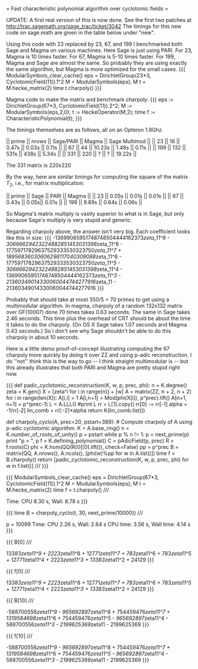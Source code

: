 = Fast characteristic polynomial algorithm over cyclotomic fields =


UPDATE: A first real version of this is now done.  See the first two patches at 
    http://trac.sagemath.org/sage_trac/ticket/3042
The timings for this new code on sage.math are given in the table below under "new". 

Using this code with 23 replaced by 23, 67, and 199 I benchmarked both Sage and Magma
on various machines.  Here Sage is just using PARI.   For 23, Magma is 10 times faster.
For 67, Magma is 5-10 times faster.  For 199, Magma and Sage are almost the same.
So probably they are using exactly the same algorithm, but Magma is more optimized
for the small cases. 
{{{
ModularSymbols_clear_cache()
eps = DirichletGroup(23*3, CyclotomicField(11)).1^2
M = ModularSymbols(eps); M
t = M.hecke_matrix(2)
time t.charpoly()
}}}

Magma code to make the matrix and benchmark charpoly:
{{{
eps := DirichletGroup(67*3, CyclotomicField(11)).2^2;
M := ModularSymbols(eps,2,0);
t := HeckeOperator(M,2);
time f := CharacteristicPolynomial(t);
}}}


The timings themselves are as follows, all on an Opteron 1.8Ghz.

|| prime || nrows || Sage/PARI  || Magma ||  Sage Multimod ||
|| 23    || 16    || 0.47s     ||  0.03s ||  0.11s ||
|| 67    || 44    || 10.23s     ||  1.48s ||  0.11s ||
|| 199   || 132   || 531s       ||  438s  ||  5.34s ||
|| 331   || 220   || ?         ||  ?     || 19.22s ||

The 331 matrix is 220x220

By the way, here are similar timings for computing the square of the matrix $T_2$, i.e., for
matrix multiplication:


|| prime || Sage || PARI  || Magma || 
|| 23    ||  0.05s  || 0.01s    ||  0.01s ||
|| 67    || 0.43s   || 0.05s||  0.01s || 
|| 199   || 9.89s   || 0.64s ||  0.06s  ||

So Magma's matrix multiply is vastly superior to what is in Sage, but only because
Sage's multiply is very stupid and generic.

Regarding charpoly above, the answer isn't very big. Each coefficient looks like this
in size:
{{{
-13699065951748748504444162373*zeta_11^9 - 30666629423224882851453031398*zeta_11^8 - 
    17759717829637529333530323750*zeta_11^7 + 18956836030606298117040309088*zeta_11^6 - 
    17759717829637529333530323750*zeta_11^5 - 30666629423224882851453031398*zeta_11^4 - 
    13699065951748748504444162373*zeta_11^3 - 21360349014330060044744277916*zeta_11 - 
    21360349014330060044744277916
}}}

Probably that should take at most 350/5 = 70 primes to get using a multimodular algorithm.
In magma, charpoly of a random 132x132 matrix over GF(10007) done 70 times takes 0.63 seconds.
The same in Sage takes 2.46 seconds.  This time plus the overhead of CRT should be about
the time it takes to do the charpoly.  (On OS X Sage takes 1.07 seconds and Magma 0.43 seconds.) 
So I don't see why Sage shouldn't be able to do this charpoly in about 10 seconds. 

Here is a little demo proof-of-concept illustrating computing the 67 charpoly more quickly
by doing it over ZZ and using p-adic reconstruction.   I do ''not'' think this is the way 
to go -- I think straight multimodular is -- but this already illustrates that both PARI and
Magma are pretty stupid right now.

{{{
def padic_cyclotomic_reconstruction(K, w, p, prec, phi):
    n = K.degree()
    zeta = K.gen()
    X = [zeta^i for i in range(n)] + [w]
    A = matrix(ZZ, n + 2, n + 2)
    for i in range(len(X)):
         A[i,i] = 1
         A[i,n+1] = Mod(phi(X[i]), p^prec).lift()
    A[n+1, n+1] = p^(prec-1)
    L = A.LLL()
    #print L
    rr = L[1].copy()
    rr[0] -= rr[-1] 
    alpha = -1/rr[-2]
    lin_comb = rr[:-2]*alpha
    return K(lin_comb.list())


def charpoly_cyclo(A, prec=20, pstart=389):
    # Compute charpoly of A using p-adic cyclotomic algorithm.
    K = A.base_ring()
    n = K.number_of_roots_of_unity()
    p = pstart
    while p % n != 1:
        p = next_prime(p)
    print "p = ", p
    f = K.defining_polynomial()
    C = pAdicField(p, prec)
    R = f.roots(C)
    phi = K.hom(QQ(R[0][0].lift()), check=False)
    pp = p^prec
    B = matrix(QQ, A.nrows(), A.ncols(), [phi(w)%pp for w in A.list()])
    time f = B.charpoly()
    return [padic_cyclotomic_reconstruction(K, w, p, prec, phi) 
               for w in f.list()]
///
}}}

{{{
ModularSymbols_clear_cache()
eps = DirichletGroup(67*3, CyclotomicField(11)).1^2
M = ModularSymbols(eps); M
t = M.hecke_matrix(2)
time f = t.charpoly()
///

Time: CPU 8.30 s, Wall: 8.78 s
}}}

{{{
time B = charpoly_cyclo(t, 30, next_prime(10000))
///

p =  10099
Time: CPU 2.26 s, Wall: 2.64 s
CPU time: 3.56 s,  Wall time: 4.14 s
}}}

{{{
B[0]
///

13383*zeta11^9 + 2223*zeta11^8 + 12771*zeta11^7 + 783*zeta11^6 + 783*zeta11^5 + 12771*zeta11^4 + 2223*zeta11^3 + 13383*zeta11^2 + 24129
}}}

{{{
f[0]
///

13383*zeta11^9 + 2223*zeta11^8 + 12771*zeta11^7 + 783*zeta11^6 + 783*zeta11^5 + 12771*zeta11^4 + 2223*zeta11^3 + 13383*zeta11^2 + 24129
}}}

{{{
B[10]
///

-588700556*zeta11^9 - 965692897*zeta11^8 + 754459476*zeta11^7 + 1319584698*zeta11^6 + 754459476*zeta11^5 - 965692897*zeta11^4 - 588700556*zeta11^3 - 2199625369*zeta11 - 2199625369
}}}

{{{
f[10]
///

-588700556*zeta11^9 - 965692897*zeta11^8 + 754459476*zeta11^7 + 1319584698*zeta11^6 + 754459476*zeta11^5 - 965692897*zeta11^4 - 588700556*zeta11^3 - 2199625369*zeta11 - 2199625369
}}}
